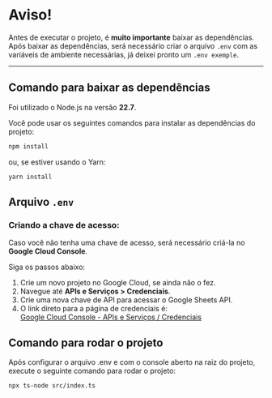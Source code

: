 # Aviso! #

Antes de executar o projeto, é **muito importante** baixar as dependências. Após baixar as dependências, será necessário criar o arquivo `.env` com as variáveis de ambiente necessárias,  já deixei pronto um `.env exemple`.

---

## Comando para baixar as dependências

Foi utilizado o Node.js na versão **22.7**.

Você pode usar os seguintes comandos para instalar as dependências do projeto:

```bash
npm install
```
ou, se estiver usando o Yarn:

```bash
yarn install
```
## Arquivo `.env`

### Criando a chave de acesso:

Caso você não tenha uma chave de acesso, será necessário criá-la no **Google Cloud Console**.

Siga os passos abaixo:

1. Crie um novo projeto no Google Cloud, se ainda não o fez.
2. Navegue até **APIs e Serviços > Credenciais**.
3. Crie uma nova chave de API para acessar o Google Sheets API.
4. O link direto para a página de credenciais é:  
  <a href="https://console.cloud.google.com/apis/credentials" target="_blank">Google Cloud Console - APIs e Serviços / Credenciais</a>

## Comando para rodar o projeto
Após configurar o arquivo .env e com o console aberto na raiz do projeto, execute o seguinte comando para rodar o projeto:

```bash
npx ts-node src/index.ts
```

